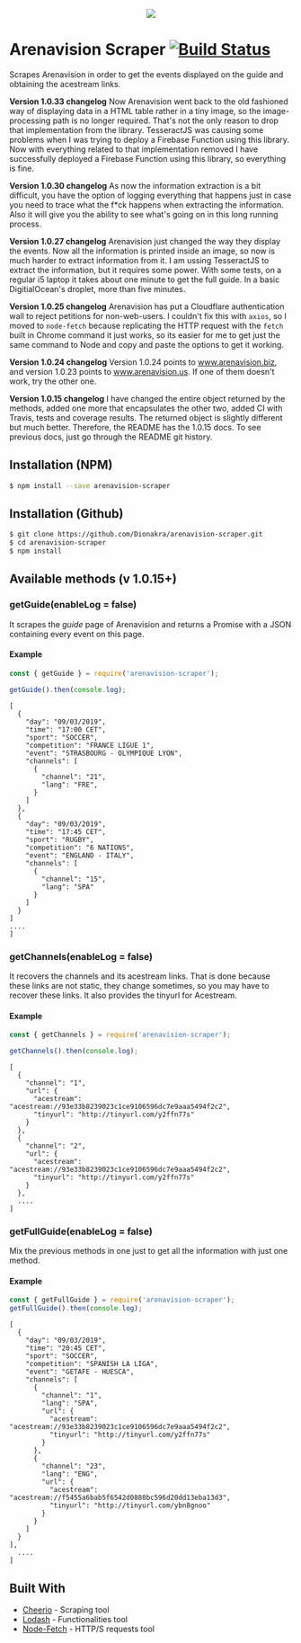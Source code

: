<p align="center"><a href="https://nodei.co/npm/arenavision-scraper/"><img src="https://nodei.co/npm/arenavision-scraper.png"></a></p>

# Arenavision Scraper [![Build Status](https://travis-ci.org/Dionakra/arenavision-scraper.svg?branch=master)](https://travis-ci.org/Dionakra/arenavision-scraper)
Scrapes Arenavision in order to get the events displayed on the guide and obtaining the acestream links.

__Version 1.0.33 changelog__
Now Arenavision went back to the old fashioned way of displaying data in a HTML table rather in a tiny image, so the image-processing path is no longer required. That's not the only reason to drop that implementation from the library. TesseractJS was causing some problems when I was trying to deploy a Firebase Function using this library. Now with everything related to that implementation removed I have successfully deployed a Firebase Function using this library, so everything is fine.

__Version 1.0.30 changelog__
As now the information extraction is a bit difficult, you have the option of logging everything that happens just in case you need to trace what the f*ck happens when extracting the information. Also it will give you the ability to see what's going on in this long running process.

__Version 1.0.27 changelog__
Arenavision just changed the way they display the events. Now all the information is printed inside an image, so now is much harder to extract information from it. I am ussing TesseractJS to extract the information, but it requires some power. With some tests, on a regular i5 laptop it takes about one minute to get the full guide. In a basic DigitialOcean's droplet, more than five minutes.

__Version 1.0.25 changelog__
Arenavision has put a Cloudflare authentication wall to reject petitions for non-web-users. I couldn't fix this with `axios`, so I moved to `node-fetch` because replicating the HTTP request with the `fetch` built in Chrome command it just works, so its easier for me to get just the same command to Node and copy and paste the options to get it working.

__Version 1.0.24 changelog__
Version 1.0.24 points to www.arenavision.biz, and version 1.0.23 points to www.arenavision.us. If one of them doesn't work, try the other one.

__Version 1.0.15 changelog__ I have changed the entire object returned by the methods, added one more that encapsulates the other two, added CI with Travis, tests and coverage results. The returned object is slightly different but much better. Therefore, the README has the 1.0.15 docs. To see previous docs, just go through the README git history.

## Installation (NPM)
``` bash
$ npm install --save arenavision-scraper
```

## Installation (Github)
``` bash
$ git clone https://github.com/Dionakra/arenavision-scraper.git
$ cd arenavision-scraper
$ npm install
```

## Available methods (v 1.0.15+)
### getGuide(enableLog = false)
It scrapes the *guide* page of Arenavision and returns a Promise with a JSON containing every event on this page.

#### Example
``` js
const { getGuide } = require('arenavision-scraper');

getGuide().then(console.log);
```
```
[
  {
    "day": "09/03/2019",
    "time": "17:00 CET",
    "sport": "SOCCER",
    "competition": "FRANCE LIGUE 1",
    "event": "STRASBOURG - OLYMPIQUE LYON",
    "channels": [
      {
        "channel": "21",
        "lang": "FRE",
      }
    ]
  },
  {
    "day": "09/03/2019",
    "time": "17:45 CET",
    "sport": "RUGBY",
    "competition": "6 NATIONS",
    "event": "ENGLAND - ITALY",
    "channels": [
      {
        "channel": "15",
        "lang": "SPA"
      }
    ]
  }
]
....
]
```


### getChannels(enableLog = false)
It recovers the channels and its acestream links. That is done because these links are not static, they change sometimes, so you may have to recover these links. It also provides the tinyurl for Acestream.

#### Example
``` js
const { getChannels } = require('arenavision-scraper');

getChannels().then(console.log);
```
```
[
  {
    "channel": "1",
    "url": {
      "acestream": "acestream://93e33b8239023c1ce9106596dc7e9aaa5494f2c2",
      "tinyurl": "http://tinyurl.com/y2ffn77s"
    }
  },
  {
    "channel": "2",
    "url": {
      "acestream": "acestream://93e33b8239023c1ce9106596dc7e9aaa5494f2c2",
      "tinyurl": "http://tinyurl.com/y2ffn77s"
    }
  },
  ....
]
```

### getFullGuide(enableLog = false)
Mix the previous methods in one just to get all the information with just one method.

#### Example
```js
const { getFullGuide } = require('arenavision-scraper');
getFullGuide().then(console.log);
```
```
[
  {
    "day": "09/03/2019",
    "time": "20:45 CET",
    "sport": "SOCCER",
    "competition": "SPANISH LA LIGA",
    "event": "GETAFE - HUESCA",
    "channels": [
      {
        "channel": "1",
        "lang": "SPA",
        "url": {
          "acestream": "acestream://93e33b8239023c1ce9106596dc7e9aaa5494f2c2",
          "tinyurl": "http://tinyurl.com/y2ffn77s"
        }
      },
      {
        "channel": "23",
        "lang": "ENG",
        "url": {
          "acestream": "acestream://f5455a6bab5f6542d0880bc596d20dd13eba13d3",
          "tinyurl": "http://tinyurl.com/ybn8gnoo"
        }
      }
    ]
  }
],
  ....
]
```

## Built With

* [Cheerio](https://github.com/cheeriojs/cheerio) - Scraping tool
* [Lodash](https://github.com/lodash/lodash) - Functionalities tool
* [Node-Fetch](https://github.com/bitinn/node-fetch) - HTTP/S requests tool
